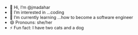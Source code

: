 - 👋 Hi, I’m @jmadahar
- 👀 I’m interested in ...coding
- 🌱 I’m currently learning ...how to become a software engineer
- 😄 Pronouns: she/her
- ⚡ Fun fact: I have two cats and a dog

<!---
jmadahar/jmadahar is a ✨ special ✨ repository because its `README.md` (this file) appears on your GitHub profile.
You can click the Preview link to take a look at your changes.
--->
